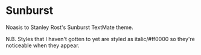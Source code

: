 # Sunburst

Noasis to Stanley Rost's Sunburst TextMate theme.

N.B. Styles that I haven't gotten to yet are styled as italic/#ff0000 so they're noticeable when they appear.
